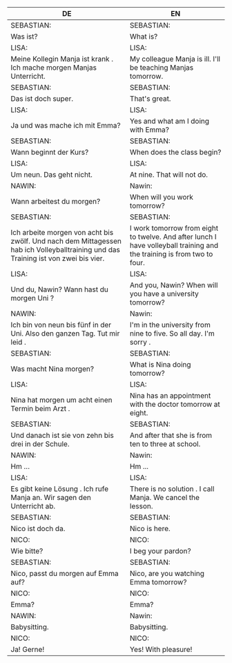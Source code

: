 |DE|EN|
|---|---|
|SEBASTIAN:|SEBASTIAN:|
|Was ist?|What is?|
|LISA:|LISA:|
|Meine Kollegin Manja ist krank . Ich mache morgen Manjas Unterricht.|My colleague Manja is ill. I'll be teaching Manjas tomorrow.|
|SEBASTIAN:|SEBASTIAN:|
|Das ist doch super.|That's great.|
|LISA:|LISA:|
|Ja und was mache ich mit Emma?|Yes and what am I doing with Emma?|
|SEBASTIAN:|SEBASTIAN:|
|Wann beginnt der Kurs?|When does the class begin?|
|LISA:|LISA:|
|Um neun. Das geht nicht. |At nine. That will not do.|
|NAWIN:|Nawin:|
|Wann arbeitest du morgen?|When will you work tomorrow?|
|SEBASTIAN:|SEBASTIAN:|
|Ich arbeite morgen von acht bis zwölf. Und nach dem Mittagessen hab ich Volleyballtraining und das Training ist von zwei bis vier.|I work tomorrow from eight to twelve. And after lunch I have volleyball training and the training is from two to four.|
|LISA:|LISA:|
|Und du, Nawin? Wann hast du morgen Uni ?|And you, Nawin? When will you have a university tomorrow?|
|NAWIN:|Nawin:|
|Ich bin von neun bis fünf in der Uni. Also den ganzen Tag. Tut mir leid .|I'm in the university from nine to five. So all day. I'm sorry .|
|SEBASTIAN:|SEBASTIAN:|
|Was macht Nina morgen?|What is Nina doing tomorrow?|
|LISA:|LISA:|
|Nina hat morgen um acht einen Termin beim Arzt .|Nina has an appointment with the doctor tomorrow at eight.|
|SEBASTIAN:|SEBASTIAN:|
|Und danach ist sie von zehn bis drei in der Schule.|And after that she is from ten to three at school.|
|NAWIN:|Nawin:|
|Hm …|Hm ...|
|LISA:|LISA:|
|Es gibt keine Lösung . Ich rufe Manja an. Wir sagen den Unterricht ab.|There is no solution . I call Manja. We cancel the lesson.|
|SEBASTIAN:|SEBASTIAN:|
|Nico ist doch da.|Nico is here.|
|NICO:|NICO:|
|Wie bitte?|I beg your pardon?|
|SEBASTIAN:|SEBASTIAN:|
|Nico, passt du morgen auf Emma auf?|Nico, are you watching Emma tomorrow?|
|NICO:|NICO:|
|Emma?|Emma?|
|NAWIN:|Nawin:|
|Babysitting.|Babysitting.|
|NICO:|NICO:|
|Ja! Gerne!|Yes! With pleasure!|

